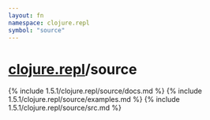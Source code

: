 ```yaml
---
layout: fn
namespace: clojure.repl
symbol: "source"
---
```


# [clojure.repl](../)/source

{% include 1.5.1/clojure.repl/source/docs.md %}
{% include 1.5.1/clojure.repl/source/examples.md %}
{% include 1.5.1/clojure.repl/source/src.md %}

